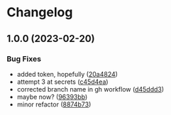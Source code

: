 # Changelog

## 1.0.0 (2023-02-20)


### Bug Fixes

* added token, hopefully ([20a4824](https://github.com/builder555/PineSAM/commit/20a48247c4202d2f382333e8adcfd642724e17f6))
* attempt 3 at secrets ([c45d4ea](https://github.com/builder555/PineSAM/commit/c45d4ea890616ffa1024d4b3e451e4f4c5830853))
* corrected branch name in gh workflow ([d45ddd3](https://github.com/builder555/PineSAM/commit/d45ddd30cb7f4c39c9440ddd89e632aff2ba9c89))
* maybe now? ([96393bb](https://github.com/builder555/PineSAM/commit/96393bb65def3887d82a1d03cfd19b7768c3f279))
* minor refactor ([8874b73](https://github.com/builder555/PineSAM/commit/8874b73808147417ff44e25fd6cf0453d8e63bff))
